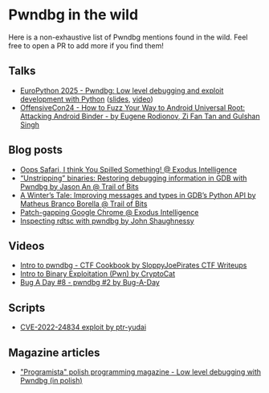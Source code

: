 # Pwndbg in the wild

Here is a non-exhaustive list of Pwndbg mentions found in the wild. Feel free to open a PR to add more if you find them!

## Talks
+ [EuroPython 2025 - Pwndbg: Low level debugging and exploit development with Python](https://ep2025.europython.eu/session/pwndbg-low-level-debugging-and-exploit-development-with-python) ([slides](https://docs.google.com/presentation/d/1m9yYOeHxkKznseTakYeKixOUcCEjk7e-goirNE93ISs/), [video](https://www.youtube.com/watch?v=hRvjre7AH-o&t=7100s))
+ [OffensiveCon24 - How to Fuzz Your Way to Android Universal Root: Attacking Android Binder - by Eugene Rodionov, Zi Fan Tan and Gulshan Singh](https://www.youtube.com/watch?v=U-xSM159YLI&t=1859s)

## Blog posts
+ [Oops Safari, I think You Spilled Something! @ Exodus Intelligence](https://blog.exodusintel.com/2025/08/04/oops-safari-i-think-you-spilled-something/)
+ [“Unstripping” binaries: Restoring debugging information in GDB with Pwndbg by Jason An @ Trail of Bits](https://blog.trailofbits.com/2024/09/06/unstripping-binaries-restoring-debugging-information-in-gdb-with-pwndbg/)
+ [A Winter’s Tale: Improving messages and types in GDB’s Python API by Matheus Branco Borella @ Trail of Bits](https://blog.trailofbits.com/2023/04/18/a-winters-tale-improving-types-and-messages-in-gdbs-python-api/)
+ [Patch-gapping Google Chrome @ Exodus Intelligence](https://blog.exodusintel.com/2019/09/09/patch-gapping-chrome/)
+ [Inspecting rdtsc with pwndbg by John Shaughnessy](https://www.johnshaughnessy.com/blog/posts/rdtsc_and_pwndbg)

## Videos
+ [Intro to pwndbg - CTF Cookbook by SloppyJoePirates CTF Writeups](https://www.youtube.com/watch?v=5judobmDBKI)
+ [Intro to Binary Exploitation (Pwn) by CryptoCat](https://youtu.be/wa3sMSdLyHw?list=PLHUKi1UlEgOIc07Rfk2Jgb5fZbxDPec94&t=730)
+ [Bug A Day #8 - pwndbg #2 by Bug-A-Day](https://www.youtube.com/watch?v=mmkewHlDv9I)

## Scripts
+ [CVE-2022-24834 exploit by ptr-yudai](https://github.com/RICSecLab/exploit-poc-public/blob/main/CVE-2022-24834/exploit.py#L49)

## Magazine articles
+ ["Programista" polish programming magazine - Low level debugging with Pwndbg (in polish)](https://programistamag.pl/programista-42023-109-wrzesienpazdziernik-2023-debugowanie-niskopoziomowe-z-pwndbg/)
